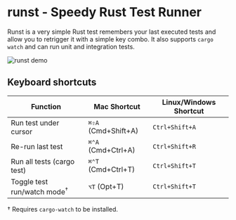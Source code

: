 # runst - Speedy Rust Test Runner

Runst is a very simple Rust test remembers your last executed tests and allow you to retrigger it with a simple key combo. It also supports `cargo watch` and can run unit and integration tests.

![runst demo](images/demo.gif)

## Keyboard shortcuts

| Function                                 | Mac Shortcut            | Linux/Windows Shortcut |
|------------------------------------------|-------------------------|------------------------|
| Run test under cursor                    | `⌘⇧A` (Cmd+Shift+A)      | `Ctrl+Shift+A`         |
| Re-run last test                         | `⌘⌃A` (Cmd+Ctrl+A)       | `Ctrl+Shift+R`         |
| Run all tests (cargo test)               | `⌘⌃T` (Cmd+Ctrl+T)       | `Ctrl+Shift+T`         |
| Toggle test run/watch mode<sup>†</sup>   | `⌥T` (Opt+T)             | `Ctrl+Shift+T`         |

† Requires `cargo-watch` to be installed.
